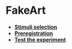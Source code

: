 # FakeArt


- [**Stimuli selection**](https://realitybending.github.io/FakeArt/experiment/stimuli/stimuli_selection/stimuli_selection.html)
- [**Preregistration**](https://osf.io/xbrhe)
- [**Test the experiment**](https://realitybending.github.io/FakeArt/experiment/index?exp=README)
